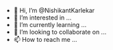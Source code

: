 - 👋 Hi, I’m @NishikantKarlekar
- 👀 I’m interested in ...
- 🌱 I’m currently learning ...
- 💞️ I’m looking to collaborate on ...
- 📫 How to reach me ...

<!---
NishikantKarlekar/NishikantKarlekar is a ✨ special ✨ repository because its `README.md` (this file) appears on your GitHub profile.
You can click the Preview link to take a look at your changes.
--->
